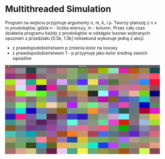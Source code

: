 # Multithreaded Simulation
Program na wejściu przyjmuje argumenty n, m, k, i p.
Tworzy planszę z n x m prostokątów, gdzie n - liczba wierszy, m - kolumn.
Przez cały czas działania programu każdy z prostokątów w odstępie losowo wybranych opoznień z przedziału [0.5k, 1.5k] milisekund wykonuje jedną z akcji:
- z prawdopodobieństwem p zmienia kolor na losowy
- z prawdopodobieństwem 1 - p przyjmuje jako kolor średnią swoich sąsiadów

![](board.png)
